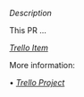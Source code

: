 *Description*

This PR ...

[*Trello Item*](card_url_item)

More information:

•⁠  ⁠[*Trello Project*](trello_url)
